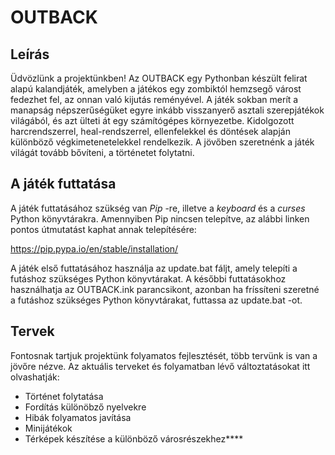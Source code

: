 # OUTBACK 
## Leírás
Üdvözlünk a projektünkben! Az OUTBACK egy Pythonban készült felirat alapú kalandjáték, amelyben a játékos egy zombiktól hemzsegő várost fedezhet fel, az onnan való kijutás reményével. A játék sokban merít a manapság népszerűségüket egyre inkább visszanyerő asztali szerepjátékok világából, és azt ülteti át egy számítógépes környezetbe. Kidolgozott harcrendszerrel, heal-rendszerrel, ellenfelekkel és döntések alapján különböző végkimetenetelekkel rendelkezik. A jövőben szeretnénk a játék világát tovább bővíteni, a történetet folytatni.
## A játék futtatása
A játék futtatásához szükség van *Pip* -re, illetve a *keyboard* és a *curses* Python könyvtárakra. Amennyiben Pip nincsen telepítve, az alábbi linken pontos útmutatást kaphat annak telepítésére:

https://pip.pypa.io/en/stable/installation/

A játék első futtatásához használja az update.bat fáljt, amely telepíti a futáshoz szükséges Python könyvtárakat. A későbbi futtatásokhoz használhatja az OUTBACK.ink parancsikont, azonban ha fríssíteni szeretné a futáshoz szükséges Python könyvtárakat, futtassa az update.bat -ot.
## Tervek
Fontosnak tartjuk projektünk folyamatos fejlesztését, több tervünk is van a jövőre nézve. Az aktuális terveket és folyamatban lévő változtatásokat itt olvashatják:

- Történet folytatása
- Fordítás különöbző nyelvekre
- Hibák folyamatos javítása
- Minijátékok
- Térképek készítése a különböző városrészekhez****
